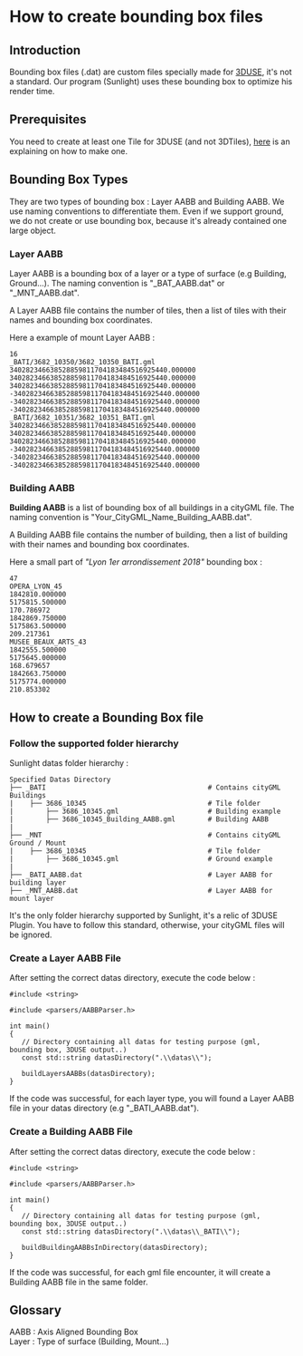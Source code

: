 # How to create bounding box files

## Introduction
Bounding box files (.dat) are custom files specially made for [3DUSE](https://github.com/VCityTeam/3DUSE), it's not a standard. Our program (Sunlight) uses these bounding box to optimize his render time.

## Prerequisites
You need to create at least one Tile for 3DUSE (and not 3DTiles), [here](https://github.com/VCityTeam/3DUSE/blob/master/doc/HowTo/HowTo_CreateTiles.md) is an explaining on how to make one.

## Bounding Box Types
They are two types of bounding box : Layer AABB and Building AABB. We use naming conventions to differentiate them.
Even if we support ground, we do not create or use bounding box, because it's already contained one large object.

### Layer AABB
Layer AABB is a bounding box of a layer or a type of surface (e.g Building, Ground...). The naming convention is "_BAT_AABB.dat" or "_MNT_AABB.dat".

A Layer AABB file contains the number of tiles, then a list of tiles with their names and bounding box coordinates.

Here a example of mount Layer AABB : 
```
16
_BATI/3682_10350/3682_10350_BATI.gml
340282346638528859811704183484516925440.000000
340282346638528859811704183484516925440.000000
340282346638528859811704183484516925440.000000
-340282346638528859811704183484516925440.000000
-340282346638528859811704183484516925440.000000
-340282346638528859811704183484516925440.000000
_BATI/3682_10351/3682_10351_BATI.gml
340282346638528859811704183484516925440.000000
340282346638528859811704183484516925440.000000
340282346638528859811704183484516925440.000000
-340282346638528859811704183484516925440.000000
-340282346638528859811704183484516925440.000000
-340282346638528859811704183484516925440.000000
```

### Building AABB
**Building AABB** is a list of bounding box of all buildings in a cityGML file. The naming convention is "Your_CityGML_Name_Building_AABB.dat".

A Building AABB file contains the number of building, then a list of building with their names and bounding box coordinates.

Here a small part of _"Lyon 1er arrondissement 2018"_ bounding box : 
```
47
OPERA_LYON_45
1842810.000000
5175815.500000
170.786972
1842869.750000
5175863.500000
209.217361
MUSEE_BEAUX_ARTS_43
1842555.500000
5175645.000000
168.679657
1842663.750000
5175774.000000
210.853302
```


## How to create a Bounding Box file

### Follow the supported folder hierarchy
Sunlight datas folder hierarchy : 
```
Specified Datas Directory
├── _BATI                                        # Contains cityGML Buildings
|    ├── 3686_10345                              # Tile folder
|        ├── 3686_10345.gml                      # Building example
|        ├── 3686_10345_Building_AABB.gml        # Building AABB
|
├── _MNT                                         # Contains cityGML Ground / Mount
|    ├── 3686_10345                              # Tile folder
|        ├── 3686_10345.gml                      # Ground example
|
├── _BATI_AABB.dat                               # Layer AABB for building layer
├── _MNT_AABB.dat                                # Layer AABB for mount layer
```
It's the only folder hierarchy supported by Sunlight, it's a relic of 3DUSE Plugin. You have to follow this standard, otherwise, your cityGML files will be ignored.

### Create a Layer AABB File

After setting the correct datas directory, execute the code below : 
```cp
#include <string>

#include <parsers/AABBParser.h>

int main()
{
   // Directory containing all datas for testing purpose (gml, bounding box, 3DUSE output..)
   const std::string datasDirectory(".\\datas\\");

   buildLayersAABBs(datasDirectory);
}
```
If the code was successful, for each layer type, you will found a Layer AABB file in your datas directory (e.g "_BATI_AABB.dat").

### Create a Building AABB File

After setting the correct datas directory, execute the code below : 
```cp
#include <string>

#include <parsers/AABBParser.h>

int main()
{
   // Directory containing all datas for testing purpose (gml, bounding box, 3DUSE output..)
   const std::string datasDirectory(".\\datas\\_BATI\\");

   buildBuildingAABBsInDirectory(datasDirectory);
}
```

If the code was successful, for each gml file encounter, it will create a Building AABB file in the same folder.

## Glossary
AABB : Axis Aligned Bounding Box  
Layer : Type of surface (Building, Mount...)